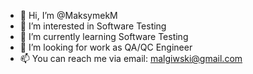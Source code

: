 - 👋 Hi, I’m @MaksymekM
- 👀 I’m interested in Software Testing
- 🌱 I’m currently learning Software Testing
- 💞️ I’m looking for work as QA/QC Engineer
- 📫 You can reach me via email: malgiwski@gmail.com

<!---
MaksymekM/MaksymekM is a ✨ special ✨ repository because its `README.md` (this file) appears on your GitHub profile.
You can click the Preview link to take a look at your changes.
--->
